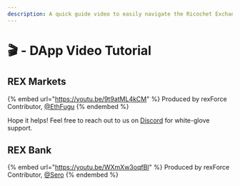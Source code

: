 ```yaml
---
description: A quick guide video to easily navigate the Ricochet Exchange software!
---
```


# 🎬 - DApp Video Tutorial

## REX Markets

{% embed url="https://youtu.be/9t9atML4kCM" %}
Produced by rexForce Contributor, [@EthFugu](https://twitter.com/EthFugu)
{% endembed %}

Hope it helps! Feel free to reach out to us on [Discord](https://discord.gg/SF8Gw6gQ) for white-glove support.

## REX Bank

{% embed url="https://youtu.be/WXmXw3oqfBI" %}
Produced by rexForce Contributor, [@Sero](https://twitter.com/seroxdesigns)
{% endembed %}
